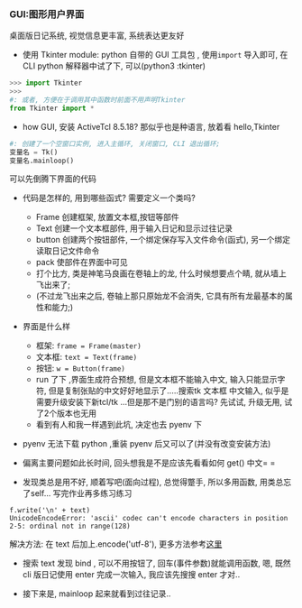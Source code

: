 ### GUI:图形用户界面  
桌面版日记系统, 视觉信息更丰富, 系统表达更友好

- 使用 Tkinter module: python 自带的 GUI 工具包 , 使用`import` 导入即可, 在 CLI python 解释器中试了下, 可以(python3 :tkinter)

```python
>>> import Tkinter
>>>           
#: 或者, 方便在于调用其中函数时前面不用声明Tkinter
from Tkinter import *   
```  
- how GUI, 安装 ActiveTcl 8.5.18? 那似乎也是种语言, 放着看 hello,Tkinter
  
```python
#: 创建了一个空窗口实例, 进入主循环, 关闭窗口, CLI 退出循环; 
变量名 = Tk()
变量名.mainloop()
```  
可以先倒腾下界面的代码  

- 代码是怎样的, 用到哪些函式? 需要定义一个类吗?  
  + Frame 创建框架, 放置文本框,按钮等部件 
  + Text 创建一个文本框部件, 用于输入日记和显示过往记录
  + button 创建两个按钮部件, 一个绑定保存写入文件命令(函式), 另一个绑定读取日记文件命令
  + pack 使部件在界面中可见
  + 打个比方, 类是神笔马良画在卷轴上的龙, 什么时候想要点个睛, 就从墙上飞出来了;
  + (不过龙飞出来之后, 卷轴上那只原始龙不会消失, 它具有所有龙最基本的属性和能力;)

- 界面是什么样  
  + 框架: `frame = Frame(master)`
  + 文本框: `text = Text(frame)`
  + 按钮: `w = Button(frame)`
  + run 了下 ,界面生成符合预想, 但是文本框不能输入中文, 输入只能显示字符, 但是复制张贴的中文好好地显示了.....搜索tk 文本框 中文输入, 似乎是需要升级安装下新tcl/tk ...但是那不是门别的语言吗? 先试试, 升级无用, 试了2个版本也无用
  + 看到有人和我一样遇到此坑, 决定也去 pyenv 下
- pyenv 无法下载 python ,重装 pyenv 后又可以了(并没有改变安装方法)
- 偏离主要问题如此长时间, 回头想我是不是应该先看看如何 get() 中文= =
- 发现类总是用不好, 顺着写吧(面向过程), 总觉得蹩手, 所以多用函数, 用类总忘了self... 写完作业再多练习练习

 ```
f.write('\n' + text) 
UnicodeEncodeError: 'ascii' codec can't encode characters in position 2-5: ordinal not in range(128)
```  

解决方法: 在 text 后加上.encode('utf-8'), 更多方法参考[这里](http://www.v2ex.com/t/163786)
- 搜索 text 发现 bind , 可以不用按钮了, 回车(事件参数)就能调用函数, 嗯, 既然cli 版日记使用 enter 完成一次输入, 我应该先搜搜 enter 才对..

- 接下来是, mainloop 起来就看到过往记录..


  
